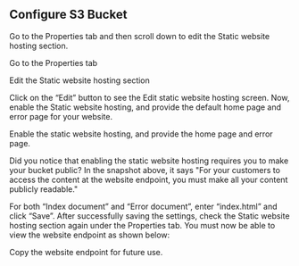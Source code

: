 ## Configure S3 Bucket

Go to the Properties tab and then scroll down to edit the Static website hosting section.

Go to the Properties tab


Edit the Static website hosting section

Click on the “Edit” button to see the Edit static website hosting screen. Now, enable the Static website hosting, and provide the default home page and error page for your website.

Enable the static website hosting, and provide the home page and error page.

Did you notice that enabling the static website hosting requires you to make your bucket public?
In the snapshot above, it says "For your customers to access the content at the website endpoint, you must make all your content publicly readable."

For both “Index document” and “Error document”, enter “index.html” and click “Save”. After successfully saving the settings, check the Static website hosting section again under the Properties tab. You must now be able to view the website endpoint as shown below:

Copy the website endpoint for future use.



